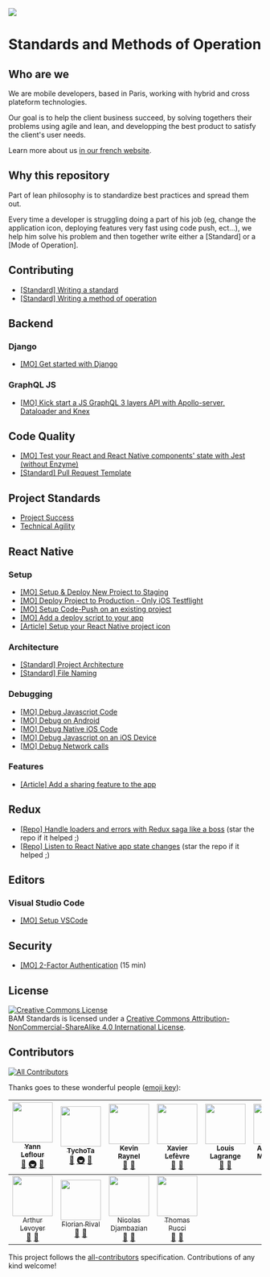 ![](https://www.bam.tech/hs-fs/hubfs/Identity/Logo.jpg?t=1501080758406&width=200&name=Logo.jpg)

# Standards and Methods of Operation

## Who are we

We are mobile developers, based in Paris, working with hybrid and cross plateform technologies. 

Our goal is to help the client business succeed, by solving togethers their problems using agile and lean, 
and developping the best product to satisfy the client's user needs.

Learn more about us [in our french website](http://www.bam.tech/).

## Why this repository

Part of lean philosophy is to standardize best practices and spread them out.

Every time a developer is struggling doing a part of his job (eg, change the application icon, deploying features very fast using code push, ect...), 
we help him solve his problem and then together write either a [Standard] or a [Mode of Operation].

## Contributing
- [[Standard] Writing a standard](/contributing/standard.s.md)
- [[Standard] Writing a method of operation](/contributing/mo.s.md)

## Backend
### Django 
- [[MO] Get started with Django](/backend/django/getting-started.mo.md)

### GraphQL JS 
- [[MO] Kick start a JS GraphQL 3 layers API with Apollo-server, Dataloader and Knex](/backend/graphql-js/getting-started-with-apollo-server-dataloader-knex.mo.md)

## Code Quality
- [[MO] Test your React and React Native components' state with Jest (without Enzyme)](/code-quality/components-state-testing.mo.md)
- [[Standard] Pull Request Template](/code-quality/pull-request-template.s.md)

## Project Standards
- [Project Success](/project-standards/project-success/index.md)
- [Technical Agility](/project-standards/technical-agility/index.md)

## React Native

### Setup
- [[MO] Setup & Deploy New Project to Staging](/react-native/setup/setup-and-deploy-new-project-to-staging.md) 
- [[MO] Deploy Project to Production - Only iOS Testflight](/react-native/setup/deploy-project-to-production.md)
- [[MO] Setup Code-Push on an existing project](/react-native/setup/setup-code-push.mo.md)
- [[MO] Add a deploy script to your app](/react-native/setup/deploy-script.mo.md)
- [[Article] Setup your React Native project icon](https://blog.bam.tech/developper-news/change-your-react-native-app-icons-in-a-single-command-line)

### Architecture
- [[Standard] Project Architecture](/react-native/architecture/project-architecture.s.md)
- [[Standard] File Naming](/react-native/architecture/file-naming.s.md)

### Debugging

- [[MO] Debug Javascript Code](/react-native/debugging/debug-javascript.mo.md)
- [[MO] Debug on Android](/react-native/debugging/debug-native-android.mo.md)
- [[MO] Debug Native iOS Code](/react-native/debugging/debug-native-ios.mo.md)
- [[MO] Debug Javascript on an iOS Device](/react-native/debugging/debug-javascript-ios-device.mo.md)
- [[MO] Debug Network calls](/react-native/debugging/debug-network-calls.mo.md)

### Features

- [[Article] Add a sharing feature to the app](https://blog.bam.tech/developper-news/sharing-content-with-react-native)

## Redux

- [[Repo] Handle loaders and errors with Redux saga like a boss](https://github.com/bamlab/react-redux-toolbox#redux) (star the repo if it helped ;)
- [[Repo] Listen to React Native app state changes](https://github.com/bamlab/redux-enhancer-react-native-appstate) (star the repo if it helped ;)

## Editors

### Visual Studio Code

- [[MO] Setup VSCode](/editors/vscode/setup-vscode.mo.md)

## Security

- [[MO] 2-Factor Authentication](/security/2FA.mo.md) (15 min)

## License

<a rel="license" href="http://creativecommons.org/licenses/by-nc-sa/4.0/"><img alt="Creative Commons License" style="border-width:0" src="https://i.creativecommons.org/l/by-nc-sa/4.0/88x31.png" /></a><br /><span xmlns:dct="http://purl.org/dc/terms/" property="dct:title">BAM Standards</span> is licensed under a <a rel="license" href="http://creativecommons.org/licenses/by-nc-sa/4.0/">Creative Commons Attribution-NonCommercial-ShareAlike 4.0 International License</a>.

## Contributors

[![All Contributors](https://img.shields.io/badge/all_contributors-11-orange.svg?style=flat-square)](#contributors)

Thanks goes to these wonderful people ([emoji key](https://github.com/kentcdodds/all-contributors#emoji-key)):

<!-- ALL-CONTRIBUTORS-LIST:START - Do not remove or modify this section -->
| [<img src="https://avatars0.githubusercontent.com/u/1863461?v=4" width="80px;"/><br /><sub>Yann Leflour</sub>](http://bamlab.fr/)<br />[📝](#blog-yleflour "Blogposts") [🚇](#infra-yleflour "Infrastructure (Hosting, Build-Tools, etc)") [👀](#review-yleflour "Reviewed Pull Requests") | [<img src="https://avatars2.githubusercontent.com/u/13785185?v=4" width="80px;"/><br /><sub>TychoTa</sub>](https://twitter.com/TychoTa)<br />[📝](#blog-tychota "Blogposts") [🚇](#infra-tychota "Infrastructure (Hosting, Build-Tools, etc)") [👀](#review-tychota "Reviewed Pull Requests") | [<img src="https://avatars3.githubusercontent.com/u/4620699?v=4" width="80px;"/><br /><sub>Kevin Raynel</sub>](https://github.com/kraynel)<br />[📝](#blog-kraynel "Blogposts") [👀](#review-kraynel "Reviewed Pull Requests") | [<img src="https://avatars3.githubusercontent.com/u/14938214?v=4" width="80px;"/><br /><sub>Xavier Lefèvre</sub>](https://github.com/xavierlefevre)<br />[📝](#blog-xavierlefevre "Blogposts") [👀](#review-xavierlefevre "Reviewed Pull Requests") | [<img src="https://avatars2.githubusercontent.com/u/82368?v=4" width="80px;"/><br /><sub>Louis Lagrange</sub>](http://louislagrange.free.fr)<br />[📝](#blog-Minishlink "Blogposts") [👀](#review-Minishlink "Reviewed Pull Requests") | [<img src="https://avatars0.githubusercontent.com/u/4534323?v=4" width="80px;"/><br /><sub>Alexandre Moureaux</sub>](http://blog.bam.tech)<br />[📝](#blog-Almouro "Blogposts") [👀](#review-Almouro "Reviewed Pull Requests") | [<img src="https://avatars3.githubusercontent.com/u/15544105?v=4" width="80px;"/><br /><sub>Darius Afchar</sub>](https://github.com/DariusAf)<br />[📝](#blog-DariusAf "Blogposts") [👀](#review-DariusAf "Reviewed Pull Requests") |
| :---: | :---: | :---: | :---: | :---: | :---: | :---: |
| [<img src="https://avatars3.githubusercontent.com/u/26787996?v=4" width="80px;"/><br /><sub>Arthur Levoyer</sub>](https://github.com/Arlevoy)<br />[📝](#blog-Arlevoy "Blogposts") [👀](#review-Arlevoy "Reviewed Pull Requests") | [<img src="https://avatars0.githubusercontent.com/u/1280130?v=4" width="80px;"/><br /><sub>Florian Rival</sub>](http://www.compilgames.net)<br />[📝](#blog-4ian "Blogposts") [👀](#review-4ian "Reviewed Pull Requests") | [<img src="https://avatars3.githubusercontent.com/u/905860?v=4" width="80px;"/><br /><sub>Nicolas Djambazian</sub>](http://nicolas.djambazian.fr)<br />[📝](#blog-Nhacsam "Blogposts") [👀](#review-Nhacsam "Reviewed Pull Requests") | [<img src="https://avatars1.githubusercontent.com/u/16262904?v=4" width="80px;"/><br /><sub>Thomas Pucci</sub>](https://github.com/tpucci)<br />[📝](#blog-tpucci "Blogposts") [👀](#review-tpucci "Reviewed Pull Requests") |
<!-- ALL-CONTRIBUTORS-LIST:END -->

This project follows the [all-contributors](https://github.com/kentcdodds/all-contributors) specification. Contributions of any kind welcome!
